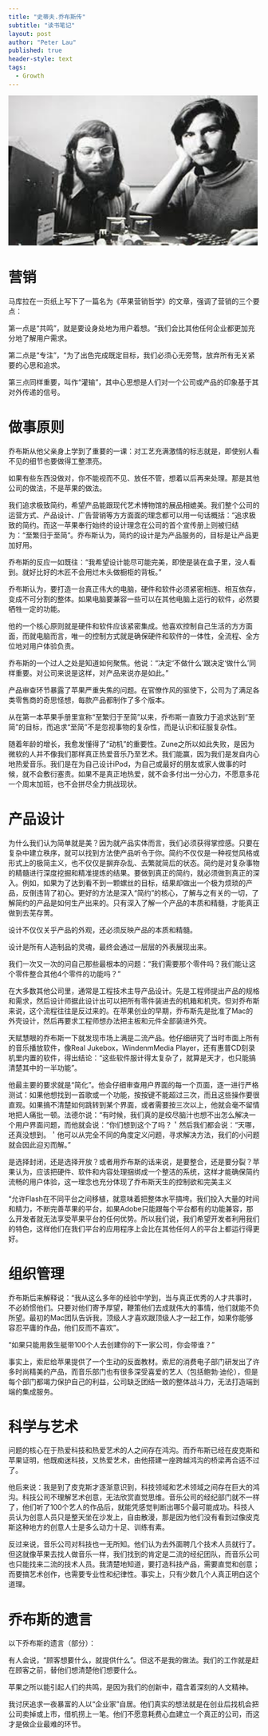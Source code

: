```yaml
---
title: "史蒂夫.乔布斯传"
subtitle: "读书笔记"
layout: post
author: "Peter Lau"
published: true
header-style: text
tags:
  - Growth
---
```



<div>
  <img class="steve" src="/img/growth/steve_jobs_and_wozniak.jpeg" width="500" height="300" alt="史蒂夫·乔布斯与史蒂夫·沃兹尼亚克在早期的苹果公司">
</div>

# 营销

马库拉在一页纸上写下了一篇名为《苹果营销哲学》的文章，强调了营销的三个要点：

第一点是“共鸣”，就是要设身处地为用户着想。“我们会比其他任何企业都更加充分地了解用户需求。

第二点是“专注”，“为了出色完成既定目标，我们必须心无旁骛，放弃所有无关紧要的心思和追求。

第三点同样重要，叫作“灌输”，其中心思想是人们对一个公司或产品的印象基于其对外传递的信号。


# 做事原则

乔布斯从他父亲身上学到了重要的一课：对工艺充满激情的标志就是，即使别人看不见的细节也要做得工整漂亮。

如果有些东西没做对，你不能视而不见、放任不管，想着以后再来处理。那是其他公司的做法，不是苹果的做法。

我们追求极致简约，希望产品能跟现代艺术博物馆的展品相媲美。我们整个公司的运营方式、产品设计、广告营销等方方面面的理念都可以用一句话概括：“追求极致的简约。而这一苹果奉行始终的设计理念在公司的首个宣传册上则被归结为：“至繁归于至简“。乔布斯认为，简约的设计是为产品服务的，目标是让产品更加好用。

乔布斯的反应一如既往：“我希望设计能尽可能完美，即使是装在盒子里，没人看到。就好比好的木匠不会用烂木头做橱柜的背板。”

乔布斯认为，要打造一台真正伟大的电脑，硬件和软件必须紧密相连、相互依存，变成不可分割的整体。如果电脑要兼容一些可以在其他电脑上运行的软件，必然要牺牲一定的功能。

他的一个核心原则就是硬件和软件应该紧密集成。他喜欢控制自己生活的方方面面，而就电脑而言，唯一的控制方式就是确保硬件和软件的一体性，全流程、全方位地对用户体验负责。

乔布斯的一个过人之处是知道如何聚焦。他说：“决定‘不做什么’跟决定‘做什么’同样重要。对公司来说是这样，对产品来说亦是如此。”

产品审查环节暴露了苹果严重失焦的问题。在官僚作风的驱使下，公司为了满足各类零售商的奇思怪想，每款产品都制作了多个版本。

从在第一本苹果手册里宣称“至繁归于至简”以来，乔布斯一直致力于追求达到“至简”的目标，而追求“至简”不是忽视事物的复杂性，而是认识和征服复杂性。

随着年龄的增长，我愈发懂得了“动机”的重要性。Zune之所以如此失败，是因为微软的人并不像我们那样真正热爱音乐乃至艺术。我们能赢，因为我们是发自内心地热爱音乐。我们是在为自己设计iPod，为自己或最好的朋友或家人做事的时候，就不会敷衍塞责。如果不是真正地热爱，就不会多付出一分心力，不愿意多花一个周末加班，也不会拼尽全力挑战现状。


# 产品设计


为什么我们认为简单就是美？因为就产品实体而言，我们必须获得掌控感。只要在复杂中建立秩序，就可以找到方法使产品听令于你。简约不仅仅是一种视觉风格或形式上的极简主义，也不仅仅是摒弃杂乱、去繁就简后的状态。简约是对复杂事物的精髓进行深度挖掘和精准提炼的结果。要做到真正的简约，就必须做到真正的深入。例如，如果为了达到看不到一颗螺丝的目标，结果却做出一个极为烦琐的产品，反倒违背了初心。更好的方法是深入“简约”的核心，了解与之有关的一切，了解简约的产品是如何生产出来的。只有深入了解一个产品的本质和精髓，才能真正做到去芜存菁。

设计不仅仅关乎产品的外观，还必须反映产品的本质和精髓。

设计是所有人造制品的灵魂，最终会通过一层层的外表展现出来。

我们一次又一次的问自己那些最根本的问题：“我们需要那个零件吗？我们能让这个零件整合其他4个零件的功能吗？”

在大多数其他公司里，通常是工程技术主导产品设计。先是工程师提出产品的规格和需求，然后设计师据此设计出可以把所有零件装进去的机箱和机壳。但对乔布斯来说，这个流程往往是反过来的。在苹果创业的早期，乔布斯先是批准了Mac的外壳设计，然后再要求工程师想办法把主板和元件全部装进外壳。

天赋慧眼的乔布斯一下就发现市场上满是二流产品。他仔细研究了当时市面上所有的音乐播放软件，像Real Jukebox，WindenmMedia Player，还有惠普CD刻录机里内置的软件，得出结论：“这些软件服计得太复杂了，就算是天才，也只能搞清楚其中的一半功能”。

他最主要的要求就是“简化”。他会仔细审查用户界面的每一个页面，逐一进行严格测试：如果他想找到一首歌或一个功能，按按键不能超过三次，而且这些操作要很直观。如果搞不清楚如何跳转到某个界面，或者需要按三次以上，他就会毫不留情地把人痛批一顿。法德尔说：“有时候，我们真的是绞尽脑汁也想不出怎么解决一个用户界面问题，而他就会说：“你们想到这个了吗？＇然后我们都会说：“天哪，还真没想到。＇他可以从完全不同的角度定义问题，寻求解决方法，我们的小问题就会因此迎刃而解。”

是选择封闭，还是选择开放？或者用乔布斯的话来说，是要整合，还是要分裂？苹果认为，应该把硬件、软件和内容处理捆绑成一个整洁的系统，这样才能确保简约流畅的用户体验，这一理念也充分体现了乔布斯天生的控制欲和完美主义

“允许Flash在不同平台之间移植，就意味着把整体水平搞垮。我们投入大量的时间和精力，不断完善苹果的平台，如果Adobe只能跟每个平台都有的功能兼容，那么开发者就无法享受苹果平台的任何优势。所以我们说，我们希望开发者利用我们的特色，这样他们在我们平台的应用程序上会比在其他任何人的平台上都运行得更好。


# 组织管理

乔布斯后来解释说：“我从这么多年的经验中学到，当与真正优秀的人才共事时，不必娇惯他们。只要对他们寄予厚望，鞭策他们去成就伟大的事情，他们就能不负所望。最初的Mac团队告诉我，顶级人才喜欢跟顶级人才一起工作，如果你能够容忍平庸的作品，他们反而不喜欢”。

“如果只能用救生艇带100个人去创建你的下一家公司，你会带谁？”

事实上，索尼给苹果提供了一个生动的反面教材。索尼的消费电子部门研发出了许多时尚精美的产品，而音乐部门也有很多深受喜爱的艺人（包括鲍勃·迪伦），但是每个部门都竭力保护自己的利益，公司缺乏团结一致的整体战斗力，无法打造端到端的集成服务。


# 科学与艺术

问题的核心在于热爱科技和热爱艺术的人之间存在鸿沟。而乔布斯已经在皮克斯和苹果证明，他既痴迷科技，又热爱艺术，由他搭建一座跨越鸿沟的桥梁再合适不过了。

他后来说：我是到了皮克斯才逐渐意识到，科技领域和艺术领域之间存在巨大的鸿沟。科技公司不理解艺术创意，无法欣赏直觉思维。音乐公司的经纪部门就不一样了，他们听了100个艺人的作品后，就能凭感觉判断出哪5个最可能成功。科技人员认为创意人员只是整天坐在沙发上，自由散漫，那是因为他们没有看到过像皮克斯这种地方的创意人士是多么动力十足、训练有素。

反过来说，音乐公司对科技也一无所知。他们认为去外面聘几个技术人员就行了。但这就像苹果去找人做音乐一样，我们找到的肯定是二流的经纪团队，而音乐公司也只能找来二流的技术人员。我清楚地知道，要打造科技产品，需要直觉和创意；而要搞艺术创作，也需要专业性和纪律性。事实上，只有少数几个人真正明白这个道理。


# 乔布斯的遗言

以下乔布斯的遗言（部分）：

有人会说，“顾客想要什么，就提供什么”。但这不是我的做法。我们的工作就是赶在顾客之前，替他们想清楚他们想要什么。

苹果之所以能引起人们的共鸣，是因为我们的创新中，蕴含着深刻的人文精神。

我讨厌追求一夜暴富的人以“企业家”自居。他们真实的想法就是在创业后找机会把公司卖掉或上市，借机捞上一笔。他们不愿意耗费心血建立一个真正的公司，而这才是做企业最难的环节。



